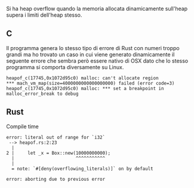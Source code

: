 Si ha heap overflow quando la memoria allocata dinamicamente sull'heap supera i limiti dell'heap stesso. 

## C
Il programma genera lo stesso tipo di errore di Rust con numeri troppo grandi ma ho trovato un caso in cui viene generato dinamicamente il seguente errore che sembra però essere nativo di OSX dato che lo stesso programma si comporta diversamente su Linux. 
```
heapof_c(17745,0x1072d95c0) malloc: can't allocate region
*** mach_vm_map(size=4000000000000000000) failed (error code=3)
heapof_c(17745,0x1072d95c0) malloc: *** set a breakpoint in malloc_error_break to debug
```

## Rust 
Compile time
```
error: literal out of range for `i32`
 --> heapof.rs:2:23
  |
2 |     let _x = Box::new(10000000000);
  |                       ^^^^^^^^^^^
  |
  = note: `#[deny(overflowing_literals)]` on by default

error: aborting due to previous error
```
